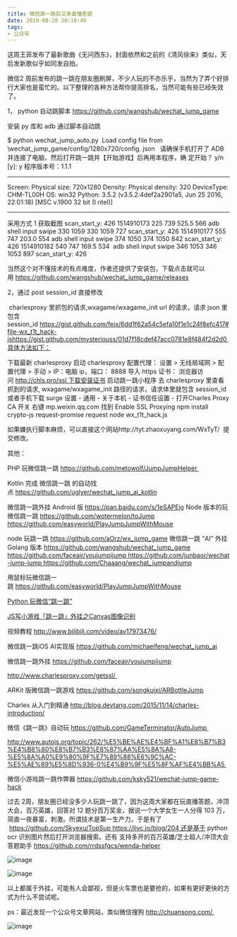 ```yaml
---
title: 微信跳一跳后又来直播答题
date: 2019-08-28 20:10:49
tags:
- 公众号
---
```

这周王菲发布了最新歌曲《无问西东》，封面依然和之前的《清风徐来》类似，天后发新歌似乎如同发自拍。

微信2 周前发布的跳一跳在朋友圈刷屏，不少人玩的不亦乐乎，当然为了弄个好排行大家也是蛮忙的。以下整理的各种方法帮你提高排名，当然可能有些已经失效了。

1， python 自动跳脚本 https://github.com/wangshub/wechat_jump_game

安装 py 库和 adb 通过脚本自动跳 

$ python wechat_jump_auto.py 
Load config file from \wechat_jump_game/config/1280x720/config.
json  
请确保手机打开了 ADB 并连接了电脑，然后打开跳一跳并【开始游戏】后再用本程序，确
定开始？ y/n [y]: y
程序版本号：1.1.1
**********
Screen: Physical size: 720x1280
Density: Physical density: 320
DeviceType: CHM-TL00H
OS: win32
Python: 3.5.2 (v3.5.2:4def2a2901a5, Jun 25 2016, 22:01:18) [MSC v.1900 32 bit (I
ntel)]
**********
采用方式 1 获取截图
scan_start_y: 426
1514910173 225 739 525.5 566
adb shell input swipe 330 1059 330 1059 727
scan_start_y: 426
1514910177 555 747 203.0 554
adb shell input swipe 374 1050 374 1050 842
scan_start_y: 426
1514910182 540 747 169.5 534 
adb shell input swipe 346 1053 346 1053 897
scan_start_y: 426  

当然这个对不懂技术的有点难度，作者还提供了安装包，下载点击就可以用 https://github.com/wangshub/wechat_jump_game/releases

2，通过 post session_id 直接修改

 charlesproxy 里抓包的请求,wxagame/wxagame_init url 的请求，请求 json 里包含 session_id https://gist.github.com/feix/6dd1f62a54c5efa10f1e1c24f8efc417#file-wx_t1t_hack-jshttps://gist.github.com/mysteriouss/01d7f18cdef47acc0781e8f484f2d2d0 具体方法如下：

下载最新 charlesproxy
启动 charlesproxy
配置代理： 设置 > 无线局域网 > 配置代理 > 手动 > IP：电脑 ip，端口： 8888
导入 https 证书： 浏览器访问 http://chls.pro/ssl 下载安装证书
启动跳一跳小程序
去 charlesproxy 里查看抓到的请求, wxagame/wxagame_init 路径的请求，请求体里就包含 session_id
或者手机下载 surge
设置 - 通用 - 关于本机 - 证书信任设置 - 打开Charles Proxy CA 开关
右键 mp.weixin.qq.com 找到 Enable SSL Proxying
npm install crypto-js request-promise request
node wx_t1t_hack.js 

如果嫌执行脚本麻烦，可以直接这个网站http://tyt.zhaoxuyang.com/WxTyT/  提交修改。

其他：

PHP 玩微信跳一跳 https://github.com/metowolf/JumpJumpHelper 

Kotlin 完成 微信跳一跳 的自动找点 https://github.com/uglyer/wechat_jump_ai_kotlin

微信跳一跳外挂 Android 版 https://pan.baidu.com/s/1eSAPEjo
Node 版本的玩微信跳一跳 https://github.com/wotermelon/toJump
https://github.com/easyworld/PlayJumpJumpWithMouse

node 玩跳一跳 https://github.com/aOrz/wx_jump_game
微信跳一跳 “AI” 外挂 Golang 版本 https://github.com/wangshub/wechat_jump_game
https://github.com/faceair/youjumpijump https://github.com/junbaor/wechat-jump-jump https://github.com/Chaaang/wechat_jumpandjump

用鼠标玩微信跳一跳 https://github.com/easyworld/PlayJumpJumpWithMouse

[Python 玩微信“跳一跳”](https://mp.weixin.qq.com/s?__biz=MjM5Njk5NzM4Mw==&mid=2649963535&idx=1&sn=f5821849180e6a4a5cd5ce7d81c40b1a&scene=21#wechat_redirect)

[JS写小游戏「跳一跳」外挂之Canvas图像识别](https://mp.weixin.qq.com/s?__biz=MzI3NTMxMTQ1Mw==&mid=2247483927&idx=1&sn=98ff765cd2fb48bdf5c15f15f66109fc&scene=21#wechat_redirect)

视频教程 http://www.bilibili.com/video/av17973476/

微信跳一跳iOS AI实现版 https://github.com/michaelfeng/wechat_jump_ai

微信跳一跳外挂 https://github.com/faceair/youjumpijump

http://www.charlesproxy.com/getssl/ 

ARKit 版微信跳一跳游戏 https://github.com/songkuixi/ARBottleJump

Charles 从入门到精通 http://blog.devtang.com/2015/11/14/charles-introduction/

微信《跳一跳》自动玩 https://github.com/GameTerminator/AutoJump 

http://www.autojs.org/topic/262/%E5%BE%AE%E4%BF%A1%E8%B7%B3%E4%B8%80%E8%B7%B3%E8%87%AA%E5%8A%A8-%E5%8A%A0%E9%80%9F%E7%89%88%E6%9C%AC-%E5%AE%89%E5%8D%936-0%E4%B9%9F%E5%8F%AF%E4%BB%A5 

微信小游戏跳一跳作弊器 https://github.com/ksky521/wechat-jump-game-hack

过去 2周，朋友圈已经没多少人玩跳一跳了，因为这周大家都在玩直播答题，冲顶大会，百万英雄，回答对 12 题分百万奖金，据说一个大学女生一人分得 103 万，简直一夜暴富，刺激。所谓技术是第一生产力，于是有了  https://github.com/Skyexu/TopSup https://livc.io/blog/204 还是基于 python ocr 识别图片然后打开浏览器搜索。还有 支持多开的百万英雄/芝士超人/冲顶大会答题助手 https://github.com/rrdssfgcs/wenda-helper  

![image](https://upload-images.jianshu.io/upload_images/17817191-435d7822968aa24a?imageMogr2/auto-orient/strip%7CimageView2/2/w/1240)

![image](https://upload-images.jianshu.io/upload_images/17817191-f789a2e7f1a32fef?imageMogr2/auto-orient/strip%7CimageView2/2/w/1240)

以上都属于外挂，可能有人会鄙视，但是火车票也是要抢的，如果有更好更快的方式为什么不尝试呢。

ps：最近发现一个公众号文章网站，类似微信搜狗 http://chuansong.com/ 

![image](https://upload-images.jianshu.io/upload_images/17817191-412cc94931b4839e?imageMogr2/auto-orient/strip%7CimageView2/2/w/1240)
